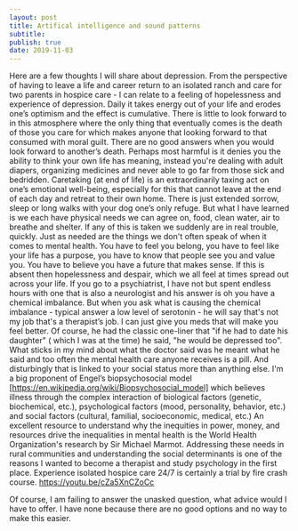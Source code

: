 ```yaml
---
layout: post
title: Artifical intelligence and sound patterns
subtitle: 
publish: true
date: 2019-11-03
---
```


Here are a few thoughts I will share about depression.
From the perspective of having to leave a life and career return to an isolated ranch and care for two parents in hospice care - I can relate to a feeling of hopelessness and experience of depression. 
Daily it takes energy out of your life and erodes one’s optimism and the effect is cumulative. There is little to look forward to in this atmosphere where the only thing that eventually comes is the death of those you care for which makes anyone that looking forward to that consumed with moral guilt. 
There are no good answers when you would look forward to another’s death.
Perhaps most harmful is it denies you the ability to think your own life has meaning, instead you're dealing with adult diapers, organizing medicines and never able to go far from those sick and bedridden. Caretaking  (at end of life) is an extraordinarily taxing act on one’s emotional well-being, especially for this that cannot leave at the end of each day and retreat to their own home. 
There is just extended sorrow, sleep or long walks with your dog one’s only refuge.
But what I have learned is we each have physical needs we can agree on, food, clean water, air to breathe and shelter.
If any of this is taken we suddenly are in real trouble, quickly.
Just as needed are the things we don't often speak of when it comes to mental health.
You have to feel you belong, you have to feel like your life has a purpose, you have to know that people see you and value you.
You have to believe you have a future that makes sense.
If this is absent then hopelessness and despair, which we all feel at times spread out across your life.
If you go to a psychiatrist, I have not but spent endless hours with one that is also a neurologist and his answer is oh you have a chemical imbalance.
But when you ask what is causing the chemical imbalance - typical answer a low level of serotonin - he will say that's not my job that's a therapist’s job. I can just give you meds that will make you feel better.
Of course, he had the classic one-liner that "if he had to date his daughter" ( which I was at the time) he said, "he would be depressed too".
What sticks in my mind about what the doctor said was he meant what he said and too often the mental health care anyone receives is a pill. And disturbingly that is linked to your social status more than anything else.
I'm a big proponent of Engel’s biopsychosocial model [https://en.wikipedia.org/wiki/Biopsychosocial_model]
 which believes  illness through the complex interaction of biological factors (genetic, biochemical, etc.), psychological factors (mood, personality, behavior, etc.) and social factors (cultural, familial, socioeconomic, medical, etc.) 
An excellent resource to understand why the inequities in power, money, and resources drive the inequalities in mental health is the World Health Organization's research by Sir Michael Marmot.
Addressing these needs in rural communities and understanding the social determinants is one of the reasons I wanted to become a therapist and study psychology in the first place.
Experience isolated hospice care 24/7 is certainly a trial by fire crash course.
https://youtu.be/cZa5XnCZoCc

Of course, I am failing to answer the unasked question, what advice would I have to offer. I have none because there are no good options and no way to make this easier. 